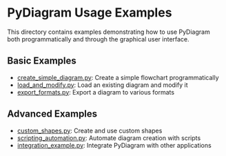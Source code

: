 # PyDiagram Usage Examples

This directory contains examples demonstrating how to use PyDiagram both programmatically and through the graphical user interface.

## Basic Examples

- [create_simple_diagram.py](./create_simple_diagram.py): Create a simple flowchart programmatically
- [load_and_modify.py](./load_and_modify.py): Load an existing diagram and modify it
- [export_formats.py](./export_formats.py): Export a diagram to various formats

## Advanced Examples

- [custom_shapes.py](./custom_shapes.py): Create and use custom shapes
- [scripting_automation.py](./scripting_automation.py): Automate diagram creation with scripts
- [integration_example.py](./integration_example.py): Integrate PyDiagram with other applications
